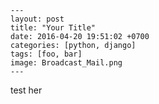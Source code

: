     ---
    layout: post
    title: "Your Title"
    date: 2016-04-20 19:51:02 +0700
    categories: [python, django]
    tags: [foo, bar]
    image: Broadcast_Mail.png
    ---

test her

